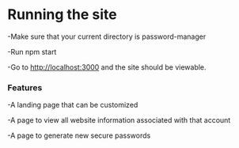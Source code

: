 # Running the site

-Make sure that your current directory is password-manager

-Run npm start

-Go to [http://localhost:3000](http://localhost:3000) and the site should be viewable.


### Features

-A landing page that can be customized

-A page to view all website information associated with that account

-A page to generate new secure passwords
